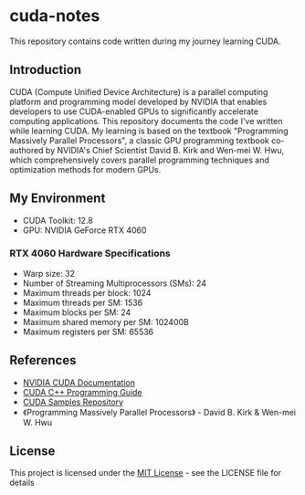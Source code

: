 # cuda-notes

This repository contains code written during my journey learning CUDA.

## Introduction

CUDA (Compute Unified Device Architecture) is a parallel computing platform and programming model developed by NVIDIA that enables developers to use CUDA-enabled GPUs to significantly accelerate computing applications. This repository documents the code I've written while learning CUDA. My learning is based on the textbook "Programming Massively Parallel Processors", a classic GPU programming textbook co-authored by NVIDIA's Chief Scientist David B. Kirk and Wen-mei W. Hwu, which comprehensively covers parallel programming techniques and optimization methods for modern GPUs.

## My Environment

- CUDA Toolkit: 12.8
- GPU: NVIDIA GeForce RTX 4060

### RTX 4060 Hardware Specifications
- Warp size: 32
- Number of Streaming Multiprocessors (SMs): 24
- Maximum threads per block: 1024
- Maximum threads per SM: 1536
- Maximum blocks per SM: 24
- Maximum shared memory per SM: 102400B
- Maximum registers per SM: 65536

## References

- [NVIDIA CUDA Documentation](https://docs.nvidia.com/cuda/)
- [CUDA C++ Programming Guide](https://docs.nvidia.com/cuda/cuda-c-programming-guide/index.html)
- [CUDA Samples Repository](https://github.com/NVIDIA/cuda-samples)
- 《Programming Massively Parallel Processors》 - David B. Kirk & Wen-mei W. Hwu

## License

This project is licensed under the [MIT License](LICENSE) - see the LICENSE file for details